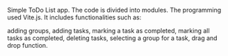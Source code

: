 Simple ToDo List app. The code is divided into modules. The programming used Vite.js. 
It includes functionalities such as:

adding groups,
adding tasks,
marking a task as completed,
marking all tasks as completed,
deleting tasks,
selecting a group for a task,
drag and drop function.
